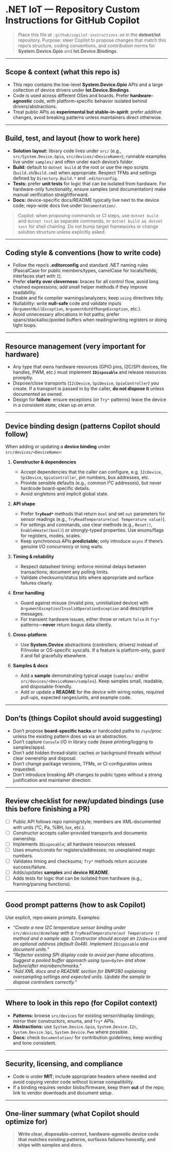 # .NET IoT — Repository Custom Instructions for GitHub Copilot

> Place this file at `.github/copilot-instructions.md` in the **dotnet/iot** repository.
> Purpose: steer Copilot to propose changes that match this repo’s structure, coding conventions, and contribution norms for **System.Device.Gpio** and **Iot.Device.Bindings**.

---

## Scope & context (what this repo is)
- This repo contains the low-level **System.Device.Gpio** APIs and a large collection of device drivers under **Iot.Device.Bindings**.
- Code is used across different OSes and boards. Prefer **hardware-agnostic** code, with platform-specific behavior isolated behind drivers/abstractions.
- Treat public APIs as **experimental but stable-in-spirit**: prefer additive changes, avoid breaking patterns unless maintainers direct otherwise.

---

## Build, test, and layout (how to work here)
- **Solution layout:** library code lives under `src/` (e.g., `src/System.Device.Gpio`, `src/devices/<DeviceName>`); runnable examples live under `samples/` and often under each device’s folder.
- **Build:** default to `dotnet build` at the root or use the repo scripts (`build.sh`/`Build.cmd`) when appropriate. Respect TFMs and settings defined by `Directory.Build.*` and `.editorconfig`.
- **Tests:** prefer **unit tests** for logic that can be isolated from hardware. For hardware-only functionality, ensure samples (and documentation) make manual verification straightforward.
- **Docs:** device-specific docs/README typically live next to the device code; repo-wide docs live under `Documentation/`.

> Copilot: when proposing commands or CI steps, use `dotnet build` and `dotnet test` as separate commands, or `dotnet build && dotnet test` for shell chaining. Do not bump target frameworks or change solution structure unless explicitly asked.

---

## Coding style & conventions (how to write code)
- Follow the repo’s **.editorconfig** and standard .NET naming rules (PascalCase for public members/types, camelCase for locals/fields; interfaces start with `I`).
- Prefer **clarity over cleverness**: braces for all control flow, avoid long chained expressions; add small helper methods if they improve readability.
- Enable and fix compiler warnings/analyzers; keep `using` directives tidy.
- Nullability: write **null-safe** code and validate inputs (`ArgumentNullException`, `ArgumentOutOfRangeException`, etc.).
- Avoid unnecessary allocations in hot paths; prefer spans/stackalloc/pooled buffers when reading/writing registers or doing tight loops.

---

## Resource management (very important for hardware)
- Any type that owns hardware resources (GPIO pins, I2C/SPI devices, file handles, PWM, etc.) must implement **`IDisposable`** and release resources promptly.
- Dispose/close transports (`I2cDevice`, `SpiDevice`, `GpioController`) you create. If a transport is passed in by the caller, **do not dispose it** unless documented as owned.
- Design for **failure**: ensure exceptions (or `Try*` patterns) leave the device in a consistent state; clean up on error.

---

## Device binding design (patterns Copilot should follow)
When adding or updating a **device binding** under `src/devices/<DeviceName>`:

1. **Constructor & dependencies**
   - Accept dependencies that the caller can configure, e.g. `I2cDevice`, `SpiDevice`, `GpioController`, pin numbers, bus addresses, etc.
   - Provide sensible defaults (e.g., common I²C addresses), but never hardcode board-specific details.
   - Avoid singletons and implicit global state.

2. **API shape**
   - Prefer **`TryRead*`** methods that return `bool` and set `out` parameters for sensor readings (e.g., `TryReadTemperature(out Temperature value)`).
   - For settings and commands, use clear methods (e.g., `Reset()`, `EnableHeater(bool)`) or strongly-typed properties. Use enums/flags for registers, modes, scales.
   - Keep synchronous APIs **predictable**; only introduce `async` if there’s genuine I/O concurrency or long waits.

3. **Timing & reliability**
   - Respect datasheet timing: enforce minimal delays between transactions; document any polling limits.
   - Validate checksums/status bits where appropriate and surface failures clearly.

4. **Error handling**
   - Guard against misuse (invalid pins, uninitialized device) with `ArgumentException`/`InvalidOperationException` and descriptive messages.
   - For transient hardware issues, either throw or return `false` in `Try*` patterns—**never** return bogus data silently.

5. **Cross-platform**
   - Use **System.Device** abstractions (controllers, drivers) instead of P/Invoke or OS-specific syscalls. If a feature is platform-only, guard it and fail gracefully elsewhere.

6. **Samples & docs**
   - Add a **sample** demonstrating typical usage (`samples/` and/or `src/devices/<DeviceName>/samples`). Keep samples small, readable, and disposable-friendly.
   - Add or update a **README** for the device with wiring notes, required pull-ups, expected ranges/units, and example code.

---

## Don’ts (things Copilot should avoid suggesting)
- Don’t propose **board-specific hacks** or hardcoded paths to `/sys`/proc unless the existing pattern does so via an abstraction.
- Don’t capture `Console` I/O in library code (leave printing/logging to samples/apps).
- Don’t add hidden thread‑static caches or background threads without clear ownership and disposal.
- Don’t change package versions, TFMs, or CI configuration unless requested.
- Don’t introduce breaking API changes to public types without a strong justification and maintainer direction.

---

## Review checklist for new/updated bindings (use this before finishing a PR)
- [ ] Public API follows repo naming/style; members are XML‑documented with units (°C, Pa, %RH, lux, etc.).
- [ ] Constructor accepts caller‑provided transports and documents ownership.
- [ ] Implements `IDisposable`; all hardware resources released.
- [ ] Uses enums/consts for registers/addresses; no unexplained magic numbers.
- [ ] Validates timing and checksums; `Try*` methods return accurate success/failure.
- [ ] Adds/updates **samples** and **device README**.
- [ ] Adds tests for logic that can be isolated from hardware (e.g., framing/parsing functions).

---

## Good prompt patterns (how to ask Copilot)
Use explicit, repo‑aware prompts. Examples:

- *“Create a new I2C temperature sensor binding under `src/devices/AcmeTemp` with a `TryReadTemperature(out Temperature t)` method and a sample app. Constructor should accept an `I2cDevice` and an optional address (default 0x48). Implement `IDisposable` and document units.”*
- *“Refactor existing SPI display code to avoid per‑frame allocations. Suggest a pooled buffer approach using `Span<byte>` and show before/after microbenchmarks.”*
- *“Add XML docs and a README section for BMP280 explaining oversampling settings and expected units. Update the sample to dispose controllers correctly.”*

---

## Where to look in this repo (for Copilot context)
- **Patterns:** browse `src/devices` for existing sensor/display bindings; mirror their constructors, enums, and `Try*` APIs.
- **Abstractions:** use `System.Device.Gpio`, `System.Device.I2c`, `System.Device.Spi`, `System.Device.Pwm` where possible.
- **Docs:** check `Documentation/` for contribution guidelines; keep wording and tone consistent.

---

## Security, licensing, and compliance
- Code is under **MIT**; include appropriate headers where needed and avoid copying vendor code without license compatibility.
- If a binding requires vendor blobs/firmware, keep them **out** of the repo; link to vendor downloads and document setup.

---

## One‑liner summary (what Copilot should optimize for)
> **Write clear, disposable‑correct, hardware‑agnostic device code that matches existing patterns, surfaces failures honestly, and ships with samples and docs.**

